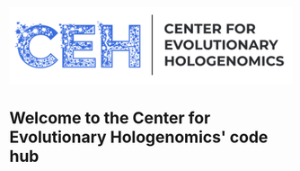 ![](https://raw.githubusercontent.com/evohologen/.github/refs/heads/main/profile/ceh_logo.png)

# Welcome to the Center for Evolutionary Hologenomics' code hub
